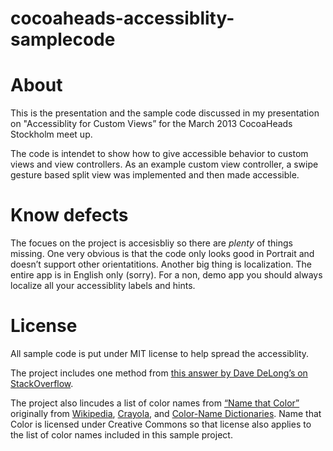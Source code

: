 cocoaheads-accessiblity-samplecode
===================================

# About
This is the presentation and the sample code discussed in my presentation on "Accessiblity for Custom Views” for the March 2013 CocoaHeads Stockholm meet up. 

The code is intendet to show how to give accessible behavior to custom views and view controllers. As an example custom view controller, a swipe gesture based split view was implemented and then made accessible. 

# Know defects
The focues on the project is accesisbliy so there are _plenty_ of things missing. One very obvious is that the code only looks good in Portrait and doesn’t support other orientatitions. Another big thing is localization. The entire app is in English only (sorry). For a non, demo app you should always localize all your accessiblity labels and hints.

# License 
All sample code is put under MIT license to help spread the accessiblity. 

The project includes one method from [this answer by Dave DeLong’s on StackOverflow](http://stackoverflow.com/a/3805354/608157).

The project also lincudes a list of color names from [“Name that Color”](http://chir.ag/projects/ntc/) originally from [Wikipedia](http://en.wikipedia.org/wiki/List_of_colors), [Crayola](http://en.wikipedia.org/wiki/List_of_Crayola_crayon_colors), and [Color-Name Dictionaries](http://people.csail.mit.edu/jaffer/Color/Dictionaries.html). Name that Color is licensed under Creative Commons so that license also applies to the list of color names included in this sample project.

